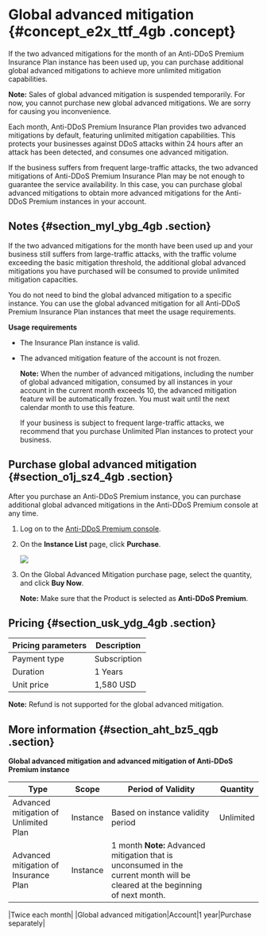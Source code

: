 # Global advanced mitigation {#concept_e2x_ttf_4gb .concept}

If the two advanced mitigations for the month of an Anti-DDoS Premium Insurance Plan instance has been used up, you can purchase additional global advanced mitigations to achieve more unlimited mitigation capabilities.

**Note:** Sales of global advanced mitigation is suspended temporarily. For now, you cannot purchase new global advanced mitigations. We are sorry for causing you inconvenience.

Each month, Anti-DDoS Premium Insurance Plan provides two advanced mitigations by default, featuring unlimited mitigation capabilities. This protects your businesses against DDoS attacks within 24 hours after an attack has been detected, and consumes one advanced mitigation.

If the business suffers from frequent large-traffic attacks, the two advanced mitigations of Anti-DDoS Premium Insurance Plan may be not enough to guarantee the service availability. In this case, you can purchase global advanced mitigations to obtain more advanced mitigations for the Anti-DDoS Premium instances in your account.

## Notes {#section_myl_ybg_4gb .section}

If the two advanced mitigations for the month have been used up and your business still suffers from large-traffic attacks, with the traffic volume exceeding the basic mitigation threshold, the additional global advanced mitigations you have purchased will be consumed to provide unlimited mitigation capacities.

You do not need to bind the global advanced mitigation to a specific instance. You can use the global advanced mitigation for all Anti-DDoS Premium Insurance Plan instances that meet the usage requirements.

**Usage requirements** 

-   The Insurance Plan instance is valid.
-   The advanced mitigation feature of the account is not frozen.

    **Note:** When the number of advanced mitigations, including the number of global advanced mitigation, consumed by all instances in your account in the current month exceeds 10, the advanced mitigation feature will be automatically frozen. You must wait until the next calendar month to use this feature.

    If your business is subject to frequent large-traffic attacks, we recommend that you purchase Unlimited Plan instances to protect your business.


## Purchase global advanced mitigation {#section_o1j_sz4_4gb .section}

After you purchase an Anti-DDoS Premium instance, you can purchase additional global advanced mitigations in the Anti-DDoS Premium console at any time.

1.  Log on to the [Anti-DDoS Premium console](https://yundunnext.console.aliyun.com/?p=ddosdip#/anycast/asset).
2.  On the **Instance List** page, click **Purchase**.

    ![](http://static-aliyun-doc.oss-cn-hangzhou.aliyuncs.com/assets/img/119523/156775169438215_en-US.png)

3.  On the Global Advanced Mitigation purchase page, select the quantity, and click **Buy Now**.

    **Note:** Make sure that the Product is selected as **Anti-DDoS Premium**.


## Pricing {#section_usk_ydg_4gb .section}

|Pricing parameters|Description|
|------------------|-----------|
|Payment type|Subscription|
|Duration|1 Years|
|Unit price|1,580 USD|

**Note:** Refund is not supported for the global advanced mitigation.

## More information {#section_aht_bz5_qgb .section}

**Global advanced mitigation and advanced mitigation of Anti-DDoS Premium instance**

|Type|Scope|Period of Validity|Quantity|
|----|-----|------------------|--------|
|Advanced mitigation of Unlimited Plan|Instance|Based on instance validity period|Unlimited|
|Advanced mitigation of Insurance Plan|Instance|1 month **Note:** Advanced mitigation that is unconsumed in the current month will be cleared at the beginning of next month.

 |Twice each month|
|Global advanced mitigation|Account|1 year|Purchase separately|

